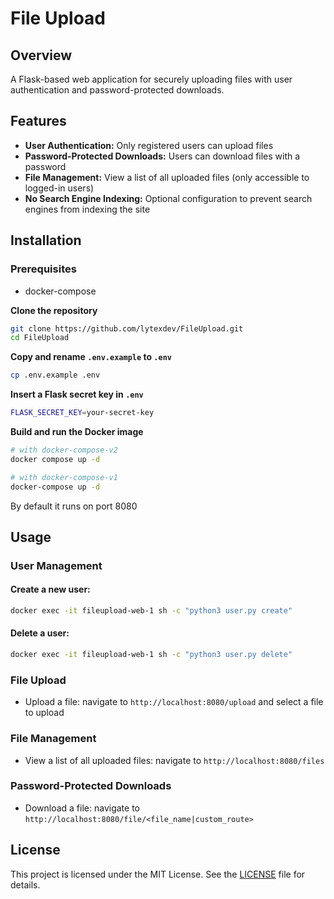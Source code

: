 # File Upload

## Overview
A Flask-based web application for securely uploading files with user authentication and password-protected downloads.

## Features
- **User Authentication:** Only registered users can upload files
- **Password-Protected Downloads:** Users can download files with a password
- **File Management:** View a list of all uploaded files (only accessible to logged-in users)
- **No Search Engine Indexing:** Optional configuration to prevent search engines from indexing the site

## Installation

### Prerequisites
- docker-compose

**Clone the repository**
```bash
git clone https://github.com/lytexdev/FileUpload.git
cd FileUpload
```

**Copy and rename `.env.example` to `.env`**
```bash
cp .env.example .env
```

**Insert a Flask secret key in `.env`**
```bash
FLASK_SECRET_KEY=your-secret-key
```

**Build and run the Docker image**
```bash
# with docker-compose-v2
docker compose up -d

# with docker-compose-v1
docker-compose up -d
```
By default it runs on port 8080

## Usage

### User Management

#### Create a new user:
```bash
docker exec -it fileupload-web-1 sh -c "python3 user.py create"
```
#### Delete a user:
```bash
docker exec -it fileupload-web-1 sh -c "python3 user.py delete"
```

### File Upload

- Upload a file: navigate to `http://localhost:8080/upload` and select a file to upload

### File Management

- View a list of all uploaded files: navigate to `http://localhost:8080/files`

### Password-Protected Downloads

- Download a file: navigate to `http://localhost:8080/file/<file_name|custom_route>`

## License
This project is licensed under the MIT License. See the [LICENSE](LICENSE) file for details.
